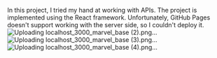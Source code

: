 In this project, I tried my hand at working with APIs. The project is implemented using the React framework. Unfortunately, GitHub Pages doesn't support working with the server side, so I couldn't deploy it. 
![Uploading localhost_3000_marvel_base (2).png…]()
![Uploading localhost_3000_marvel_base (3).png…]()
![Uploading localhost_3000_marvel_base (4).png…]()
